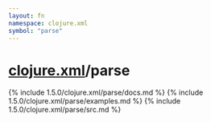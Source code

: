 ```yaml
---
layout: fn
namespace: clojure.xml
symbol: "parse"
---
```


# [clojure.xml](../)/parse

{% include 1.5.0/clojure.xml/parse/docs.md %}
{% include 1.5.0/clojure.xml/parse/examples.md %}
{% include 1.5.0/clojure.xml/parse/src.md %}

